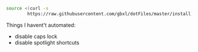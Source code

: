 ```bash
source <(curl -s
        https://raw.githubusercontent.com/gbxl/dotFiles/master/install)
```

Things I havent't automated:
- disable caps lock
- disable spotlight shortcuts
